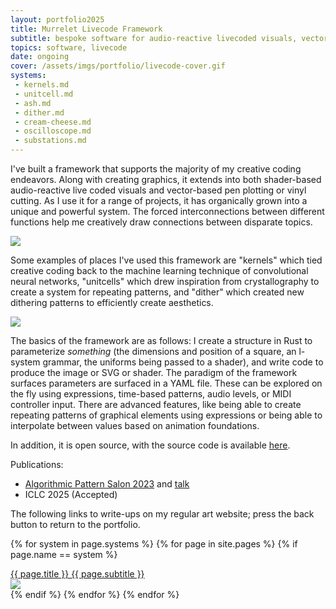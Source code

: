 ```yaml
---
layout: portfolio2025
title: Murrelet Livecode Framework
subtitle: bespoke software for audio-reactive livecoded visuals, vector-based pen plotting, and more
topics: software, livecode
date: ongoing
cover: /assets/imgs/portfolio/livecode-cover.gif
systems:
 - kernels.md
 - unitcell.md
 - ash.md
 - dither.md
 - cream-cheese.md
 - oscilloscope.md
 - substations.md
---
```



I've built a framework that supports the majority of my creative coding endeavors.
Along with creating graphics, it extends into both shader-based audio-reactive live coded visuals and vector-based pen plotting or vinyl cutting.
As I use it for a range of projects, it has organically grown into a unique and powerful system.
The forced interconnections between different functions help me creatively draw connections between disparate topics.

<img class="fullwidth" src="/assets/imgs/portfolio/livecode-cover.gif">


Some examples of places I've used this framework are "kernels" which tied creative coding back to the machine learning technique of convolutional neural networks, "unitcells" which drew inspiration from crystallography to create a system for repeating patterns, and "dither" which created new dithering patterns to efficiently create aesthetics.

<img class="floatmedimage-no-border" src="/assets/imgs/unitcell/img1.gif">


The basics of the framework are as follows: I create a structure in Rust to parameterize _something_ (the dimensions and position of a square, an l-system grammar, the uniforms being passed to a shader), and write code to produce the image or SVG or shader. The paradigm of the framework surfaces parameters are surfaced in a YAML file. These can be explored on the fly using expressions, time-based patterns, audio levels, or MIDI controller input. There are advanced features, like being able to create repeating patterns of graphical elements using expressions or being able to interpolate between values based on animation foundations.

In addition, it is open source, with the source code is available [here](https://github.com/jessstringham/murrelet).

Publications:
 - [Algorithmic Pattern Salon 2023](https://alpaca.pubpub.org/pub/dpdnf8lw/release/1?readingCollection=1def0192) and [talk](https://www.youtube.com/watch?v=kk-nElNKkJI&list=PLxqmZjMvoVzzhyTQab_DCEqDIthsAiDzF&index=6&t=6579s)
 - ICLC 2025 (Accepted)

The following links to write-ups on my regular art website; press the back button to return to the portfolio.

{% for system in page.systems %}
  {% for page in site.pages %}
    {% if page.name == system %}
<div class="cover-title">
<a href="{{ page.url }}">
<div class="title">{{ page.title }}
<span class="subtitle">{{ page.subtitle }}</span>
</div>
<img src="{{ page.cover }}">
</a>
</div>
    {% endif %}
  {% endfor %}
{% endfor %}
